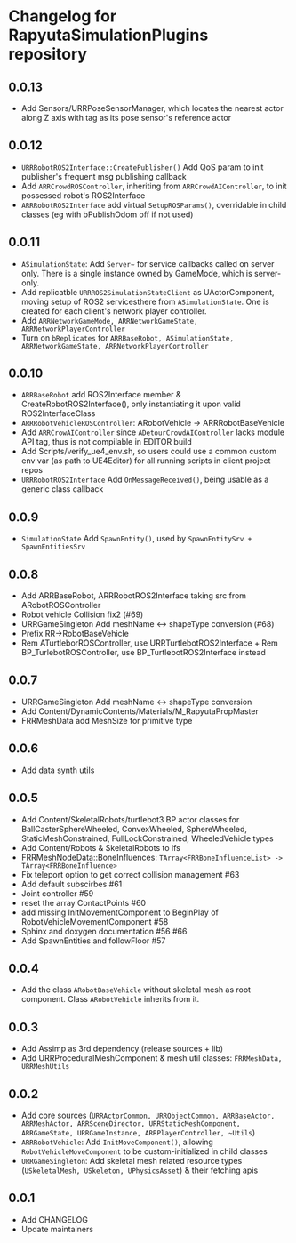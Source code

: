 # Changelog for RapyutaSimulationPlugins repository

## 0.0.13 ##
* Add Sensors/URRPoseSensorManager, which locates the nearest actor along Z axis with tag as its pose sensor's reference actor

## 0.0.12 ##
* `URRRobotROS2Interface::CreatePublisher()` Add QoS param to init publisher's frequent msg publishing callback
* Add `ARRCrowdROSController`, inheriting from `ARRCrowdAIController`, to init possessed robot's ROS2Interface
* `ARRRobotROS2Interface` add virtual `SetupROSParams()`, overridable in child classes (eg with bPublishOdom off if not used)

## 0.0.11 ##
* `ASimulationState`: Add `Server~` for service callbacks called on server only. There is a single instance owned by GameMode, which is server-only.
* Add replicatble `URRROS2SimulationStateClient` as UActorComponent, moving setup of ROS2 servicesthere from `ASimulationState`. One is created for each client's network player controller.
* Add `ARRNetworkGameMode, ARRNetworkGameState, ARRNetworkPlayerController`
* Turn on `bReplicates` for `ARRBaseRobot, ASimulationState, ARRNetworkGameState, ARRNetworkPlayerController`

## 0.0.10 ##
* `ARRBaseRobot` add ROS2Interface member & CreateRobotROS2Interface(), only instantiating it upon valid ROS2InterfaceClass
* `ARRRobotVehicleROSController`: ARobotVehicle -> ARRRobotBaseVehicle
* Add `ARRCrowAIController` since `ADetourCrowdAIController` lacks module API tag, thus is not compilable in EDITOR build
* Add Scripts/verify_ue4_env.sh, so users could use a common custom env var (as path to UE4Editor) for all running scripts in client project repos
* `URRRobotROS2Interface` Add `OnMessageReceived()`, being usable as a generic class callback

## 0.0.9 ##
* `SimulationState` Add `SpawnEntity()`, used by `SpawnEntitySrv + SpawnEntitiesSrv`

## 0.0.8 ##
* Add ARRBaseRobot, ARRRobotROS2Interface taking src from ARobotROSController
* Robot vehicle Collision fix2 (#69)
* URRGameSingleton Add meshName <-> shapeType conversion (#68)
* Prefix RR->RobotBaseVehicle 
* Rem ATurtleborROSController, use URRTurtlebotROS2Interface + Rem BP_TurlebotROSController, use BP_TurtlebotROS2Interface instead

## 0.0.7 ##
* URRGameSingleton Add meshName <-> shapeType conversion
* Add Content/DynamicContents/Materials/M_RapyutaPropMaster
* FRRMeshData add MeshSize for primitive type

## 0.0.6 ##
* Add data synth utils

## 0.0.5 ##
* Add Content/SkeletalRobots/turtlebot3 BP actor classes for BallCasterSphereWheeled, ConvexWheeled, SphereWheeled, StaticMeshConstrained, FullLockConstrained, WheeledVehicle types
* Add Content/Robots & SkeletalRobots to lfs
* FRRMeshNodeData::BoneInfluences: `TArray<FRRBoneInfluenceList> -> TArray<FRRBoneInfluence>`
* Fix teleport option to get correct collision management #63
* Add default subscirbes #61
* Joint controller #59
* reset the array ContactPoints #60
* add missing InitMovementComponent to BeginPlay of RobotVehicleMovementComponent #58
* Sphinx and doxygen documentation #56 #66
* Add SpawnEntities and followFloor #57

## 0.0.4 ##
* Add the class `ARobotBaseVehicle` without skeletal mesh as root component. Class `ARobotVehicle` inherits from it.

## 0.0.3 ##
* Add Assimp as 3rd dependency (release sources + lib)
* Add URRProceduralMeshComponent & mesh util classes: `FRRMeshData, URRMeshUtils`

## 0.0.2 ##
* Add core sources (`URRActorCommon, URRObjectCommon, ARRBaseActor, ARRMeshActor, ARRSceneDirector, URRStaticMeshComponent, ARRGameState, URRGameInstance, ARRPlayerController, ~Utils`)
* `ARRRobotVehicle`: Add `InitMoveComponent()`, allowing `RobotVehicleMoveComponent` to be custom-initialized in child classes
* `URRGameSingleton`: Add skeletal mesh related resource types (`USkeletalMesh, USkeleton, UPhysicsAsset`) & their fetching apis

## 0.0.1 ##
* Add CHANGELOG
* Update maintainers
